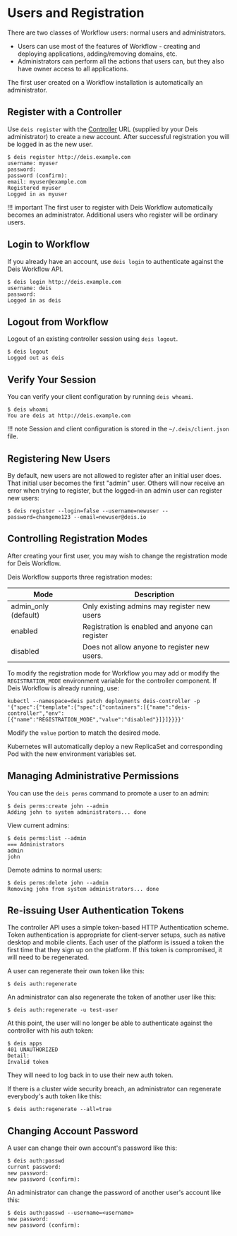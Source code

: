 # Users and Registration

There are two classes of Workflow users: normal users and administrators.

 * Users can use most of the features of Workflow - creating and deploying applications, adding/removing domains, etc.
 * Administrators can perform all the actions that users can, but they also have owner access to all applications.

The first user created on a Workflow installation is automatically an administrator.

## Register with a Controller

Use `deis register` with the [Controller][] URL (supplied by your Deis administrator)
to create a new account. After successful registration you will be logged in as the new user.

    $ deis register http://deis.example.com
    username: myuser
    password:
    password (confirm):
    email: myuser@example.com
    Registered myuser
    Logged in as myuser

!!! important
    The first user to register with Deis Workflow automatically becomes an administrator. Additional users who register will be ordinary users.

## Login to Workflow

If you already have an account, use `deis login` to authenticate against the Deis Workflow API.

    $ deis login http://deis.example.com
    username: deis
    password:
    Logged in as deis

## Logout from Workflow

Logout of an existing controller session using `deis logout`.

    $ deis logout
    Logged out as deis

## Verify Your Session

You can verify your client configuration by running `deis whoami`.

    $ deis whoami
    You are deis at http://deis.example.com

!!! note
    Session and client configuration is stored in the `~/.deis/client.json` file.

## Registering New Users

By default, new users are not allowed to register after an initial user does. That initial user
becomes the first "admin" user. Others will now receive an error when trying to register, but the
logged-in an admin user can register new users:

```shell
$ deis register --login=false --username=newuser --password=changeme123 --email=newuser@deis.io
```

## Controlling Registration Modes

After creating your first user, you may wish to change the registration mode for Deis Workflow.

Deis Workflow supports three registration modes:

| Mode                  | Description                                     |
| ---                   | ---                                             |
| admin\_only (default) | Only existing admins may register new users     |
| enabled               | Registration is enabled and anyone can register |
| disabled              | Does not allow anyone to register new users.    |

To modify the registration mode for Workflow you may add or modify the `REGISTRATION_MODE` environment variable for the
controller component. If Deis Workflow is already running, use:

`kubectl --namespace=deis patch deployments deis-controller -p '{"spec":{"template":{"spec":{"containers":[{"name":"deis-controller","env":[{"name":"REGISTRATION_MODE","value":"disabled"}]}]}}}}'`

Modify the `value` portion to match the desired mode.

Kubernetes will automatically deploy a new ReplicaSet and corresponding Pod with the new environment variables set.

## Managing Administrative Permissions

You can use the `deis perms` command to promote a user to an admin:

```
$ deis perms:create john --admin
Adding john to system administrators... done
```

View current admins:

```
$ deis perms:list --admin
=== Administrators
admin
john
```

Demote admins to normal users:

```
$ deis perms:delete john --admin
Removing john from system administrators... done
```

## Re-issuing User Authentication Tokens

The controller API uses a simple token-based HTTP Authentication scheme. Token authentication is appropriate for
client-server setups, such as native desktop and mobile clients. Each user of the platform is issued a token the first
time that they sign up on the platform. If this token is compromised, it will need to be regenerated.

A user can regenerate their own token like this:

    $ deis auth:regenerate

An administrator can also regenerate the token of another user like this:

    $ deis auth:regenerate -u test-user

At this point, the user will no longer be able to authenticate against the controller with his auth token:

    $ deis apps
    401 UNAUTHORIZED
    Detail:
    Invalid token

They will need to log back in to use their new auth token.

If there is a cluster wide security breach, an administrator can regenerate everybody's auth token like this:

    $ deis auth:regenerate --all=true


## Changing Account Password

A user can change their own account's password like this:

```
$ deis auth:passwd
current password:
new password:
new password (confirm):
```

An administrator can change the password of another user's account like this:

```
$ deis auth:passwd --username=<username>
new password:
new password (confirm):
```

[controller]: ../understanding-workflow/components.md#controller
